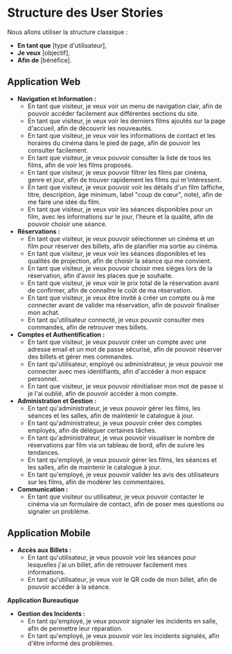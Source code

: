 # Structure des User Stories

Nous allons utiliser la structure classique :

* **En tant que** \[type d'utilisateur],
* **Je veux** \[objectif],
* **Afin de** \[bénéfice].

## Application Web

* **Navigation et Information :**
    * En tant que visiteur, je veux voir un menu de navigation clair, afin de pouvoir accéder facilement aux différentes sections du site.
    * En tant que visiteur, je veux voir les derniers films ajoutés sur la page d'accueil, afin de découvrir les nouveautés.
    * En tant que visiteur, je veux voir les informations de contact et les horaires du cinéma dans le pied de page, afin de pouvoir les consulter facilement.
    * En tant que visiteur, je veux pouvoir consulter la liste de tous les films, afin de voir les films proposés.
    * En tant que visiteur, je veux pouvoir filtrer les films par cinéma, genre et jour, afin de trouver rapidement les films qui m'intéressent.
    * En tant que visiteur, je veux pouvoir voir les détails d'un film (affiche, titre, description, âge minimum, label "coup de cœur", note), afin de me faire une idée du film.
    * En tant que visiteur, je veux voir les séances disponibles pour un film, avec les informations sur le jour, l'heure et la qualité, afin de pouvoir choisir une séance.
* **Réservations :**
    * En tant que visiteur, je veux pouvoir sélectionner un cinéma et un film pour réserver des billets, afin de planifier ma sortie au cinéma.
    * En tant que visiteur, je veux voir les séances disponibles et les qualités de projection, afin de choisir la séance qui me convient.
    * En tant que visiteur, je veux pouvoir choisir mes sièges lors de la réservation, afin d'avoir les places que je souhaite.
    * En tant que visiteur, je veux voir le prix total de la réservation avant de confirmer, afin de connaître le coût de ma réservation.
    * En tant que visiteur, je veux être invité à créer un compte ou à me connecter avant de valider ma réservation, afin de pouvoir finaliser mon achat.
    * En tant qu'utilisateur connecté, je veux pouvoir consulter mes commandes, afin de retrouver mes billets.
* **Comptes et Authentification :**
    * En tant que visiteur, je veux pouvoir créer un compte avec une adresse email et un mot de passe sécurisé, afin de pouvoir réserver des billets et gérer mes commandes.
    * En tant qu'utilisateur, employé ou administrateur, je veux pouvoir me connecter avec mes identifiants, afin d'accéder à mon espace personnel.
    * En tant que visiteur, je veux pouvoir réinitialiser mon mot de passe si je l'ai oublié, afin de pouvoir accéder à mon compte.
* **Administration et Gestion :**
    * En tant qu'administrateur, je veux pouvoir gérer les films, les séances et les salles, afin de maintenir le catalogue à jour.
    * En tant qu'administrateur, je veux pouvoir créer des comptes employés, afin de déléguer certaines tâches.
    * En tant qu'administrateur, je veux pouvoir visualiser le nombre de réservations par film via un tableau de bord, afin de suivre les tendances.
    * En tant qu'employé, je veux pouvoir gérer les films, les séances et les salles, afin de maintenir le catalogue à jour.
    * En tant qu'employé, je veux pouvoir valider les avis des utilisateurs sur les films, afin de modérer les commentaires.
* **Communication :**
    * En tant que visiteur ou utilisateur, je veux pouvoir contacter le cinéma via un formulaire de contact, afin de poser mes questions ou signaler un problème.

 ## Application Mobile

* **Accès aux Billets :**
    * En tant qu'utilisateur, je veux pouvoir voir les séances pour lesquelles j'ai un billet, afin de retrouver facilement mes informations.
    * En tant qu'utilisateur, je veux voir le QR code de mon billet, afin de pouvoir accéder à la séance.

**Application Bureautique**

* **Gestion des Incidents :**
    * En tant qu'employé, je veux pouvoir signaler les incidents en salle, afin de permettre leur réparation.
    * En tant qu'employé, je veux pouvoir voir les incidents signalés, afin d'être informé des problèmes.


